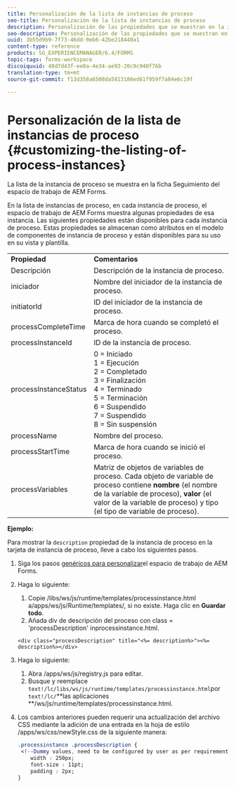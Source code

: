 ```yaml
---
title: Personalización de la lista de instancias de proceso
seo-title: Personalización de la lista de instancias de proceso
description: Personalización de las propiedades que se muestran en la instancia de proceso en el espacio de trabajo de AEM Forms.
seo-description: Personalización de las propiedades que se muestran en la instancia de proceso en el espacio de trabajo de AEM Forms.
uuid: 3b55d9b9-7f73-46dd-9eb6-42be218440a1
content-type: reference
products: SG_EXPERIENCEMANAGER/6.4/FORMS
topic-tags: forms-workspace
discoiquuid: 40d7d43f-ee0a-4e34-ae93-20c9c940f76b
translation-type: tm+mt
source-git-commit: f13d358a6508da5813186ed61f959f7a84e6c19f

---
```



# Personalización de la lista de instancias de proceso {#customizing-the-listing-of-process-instances}

La lista de la instancia de proceso se muestra en la ficha Seguimiento del espacio de trabajo de AEM Forms.

En la lista de instancias de proceso, en cada instancia de proceso, el espacio de trabajo de AEM Forms muestra algunas propiedades de esa instancia. Las siguientes propiedades están disponibles para cada instancia de proceso. Estas propiedades se almacenan como atributos en el modelo de componentes de instancia de proceso y están disponibles para su uso en su vista y plantilla.

<table> 
 <tbody> 
  <tr> 
   <td><strong>Propiedad</strong></td> 
   <td><strong>Comentarios</strong></td> 
  </tr> 
  <tr> 
   <td>Descripción</td> 
   <td>Descripción de la instancia de proceso.</td> 
  </tr> 
  <tr> 
   <td>iniciador</td> 
   <td>Nombre del iniciador de la instancia de proceso.</td> 
  </tr> 
  <tr> 
   <td>initiatorId</td> 
   <td>ID del iniciador de la instancia de proceso.</td> 
  </tr> 
  <tr> 
   <td>processCompleteTime</td> 
   <td>Marca de hora cuando se completó el proceso.</td> 
  </tr> 
  <tr> 
   <td>processInstanceId</td> 
   <td>ID de la instancia de proceso.</td> 
  </tr> 
  <tr> 
   <td>processInstanceStatus</td> 
   <td>0 = Iniciado<br /> 1 = Ejecución<br /> 2 = Completado<br /> 3 = Finalización<br /> 4 = Terminado<br /> 5 = Terminación<br /> 6 = Suspendido<br /> 7 = Suspendido<br /> 8 = Sin suspensión</td> 
  </tr> 
  <tr> 
   <td>processName</td> 
   <td>Nombre del proceso.</td> 
  </tr> 
  <tr> 
   <td>processStartTime</td> 
   <td>Marca de hora cuando se inició el proceso.</td> 
  </tr> 
  <tr> 
   <td>processVariables</td> 
   <td>Matriz de objetos de variables de proceso. Cada objeto de variable de proceso contiene <strong>nombre</strong> (el nombre de la variable de proceso), <strong>valor</strong> (el valor de la variable de proceso) y tipo<strong></strong> (el tipo de variable de proceso).</td> 
  </tr> 
 </tbody> 
</table>

**Ejemplo:**

Para mostrar la `description` propiedad de la instancia de proceso en la tarjeta de instancia de proceso, lleve a cabo los siguientes pasos.

1. Siga los pasos [genéricos para personalizar](/help/forms/using/generic-steps-html-workspace-customization.md)el espacio de trabajo de AEM Forms.
1. Haga lo siguiente:

   1. Copie /libs/ws/js/runtime/templates/processinstance.html a/apps/ws/js/Runtime/templates/, si no existe. Haga clic en **Guardar todo**.
   1. Añada div de descripción del proceso con class = &#39;processDescription&#39; inprocessinstance.html.

   ```
   <div class="processDescription" title="<%= description%>"><%= description%></div>
   ```

1. Haga lo siguiente:

   1. Abra /apps/ws/js/registry.js para editar.
   1. Busque y reemplace `text!/lc/libs/ws/js/runtime/templates/processinstance.html`por `text!/lc/`**las aplicaciones **/ws/js/runtime/templates/processinstance.html.

1. Los cambios anteriores pueden requerir una actualización del archivo CSS mediante la adición de una entrada en la hoja de estilo /apps/ws/css/newStyle.css de la siguiente manera:

   ```css
   .processinstance .processDescription {
    <!--Dummy values, need to be configured by user as per requirement as well as user can add or delete any property depending upon requirement-->
       width : 250px;
       font-size : 11pt;
       padding : 2px;
   }
   ```
